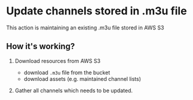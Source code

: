 # Update channels stored in .m3u file 
This action is maintaining an existing .m3u file stored in AWS S3

## How it's working?

1. Download resources from AWS S3
    + download `.m3u` file from the bucket
    + download assets (e.g. maintained channel lists)
    

2. Gather all channels which needs to be updated.
